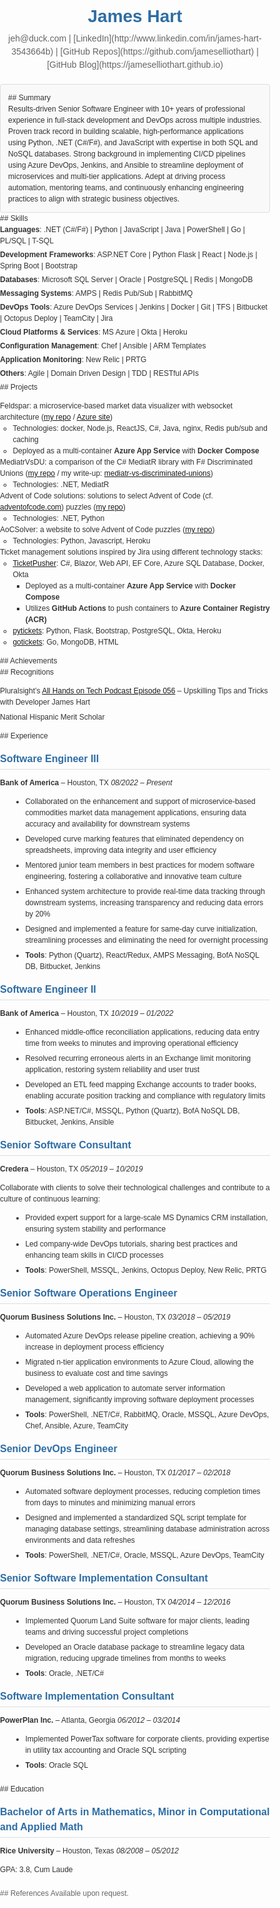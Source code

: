 <style>
/* General Styles */
body {
    font-family: Arial, sans-serif;
    color: #333;
    line-height: 1.5;
    margin: 0;
    padding: 0;
    font-size: 12px;
}

/* Header */
h1 {
    font-size: 28px;
    color: #2e6da4;
    text-align: center;
    margin-bottom: 0;
}

h2, h3 {
    margin-bottom: 8px;
    color: #2e6da4;
    border-bottom: 1px solid #ddd;
    padding-bottom: 4px;
}

h2 {
    font-size: 22px;
    margin-top: 22px;
}

h3 {
    font-size: 16px;
    margin-top: 16px;
}

/* Contact Information */
.contact-info {
    text-align: center;
    margin-top: 4px;
    margin-bottom: 20px;
    font-size: 14px;
    color: #666;
}

/* Summary Section */
.summary {
    background-color: #f9f9f9;
    padding: 12px;
    border: 1px solid #ddd;
    border-radius: 4px;
}

.summary p {
    margin: 0;
}

/* Skills Section */
.skills ul {
    list-style: none;
    padding: 0;
    margin: 0;
}

.skills li {
    margin-bottom: 4px;
}

/* Projects Section */

.projects > ul {
    list-style: none;
    padding: 0;
}

/* Achievements Section */
.achievements ul {
    list-style: none;
    padding: 0;
}

.achievements li {
    margin-bottom: 6px;
}

/* Recognitions Section */
.recognitions ul {
    list-style: none;
    padding: 0;
}

.recognitions li {
    margin-bottom: 6px;
}

/* Experience Section */
.experience {
    margin-bottom: 20px;
}

.experience ul {
    margin-left: 20px;
}

.experience li {
    margin-bottom: 6px;
}

/* Education Section */
.education {
    margin-bottom: 20px;
}

/* References Section */
.references {
    font-size: 12px;
    color: #666;
}

</style>

# James Hart

<div class="contact-info">
jeh@duck.com | [LinkedIn](http://www.linkedin.com/in/james-hart-3543664b) | [GitHub Repos](https://github.com/jameselliothart) | [GitHub Blog](https://jameselliothart.github.io)
</div>

<div class="summary">
## Summary

Results-driven Senior Software Engineer with 10+ years of professional experience in full-stack development and DevOps across multiple industries.
Proven track record in building scalable, high-performance applications using Python, .NET (C#/F#), and JavaScript with expertise in both SQL and NoSQL databases.
Strong background in implementing CI/CD pipelines using Azure DevOps, Jenkins, and Ansible to streamline deployment of microservices and multi-tier applications.
Adept at driving process automation, mentoring teams, and continuously enhancing engineering practices to align with strategic business objectives.
</div>

<div class="skills">
## Skills

- **Languages**: .NET (C#/F#) | Python | JavaScript | Java | PowerShell | Go | PL/SQL | T-SQL
- **Development Frameworks**: ASP.NET Core | Python Flask | React | Node.js | Spring Boot | Bootstrap
- **Databases**: Microsoft SQL Server | Oracle | PostgreSQL | Redis | MongoDB
- **Messaging Systems**: AMPS | Redis Pub/Sub | RabbitMQ
- **DevOps Tools**: Azure DevOps Services | Jenkins | Docker | Git | TFS | Bitbucket | Octopus Deploy | TeamCity | Jira
- **Cloud Platforms & Services**: MS Azure | Okta | Heroku
- **Configuration Management**: Chef | Ansible | ARM Templates
- **Application Monitoring**: New Relic | PRTG
- **Others**: Agile | Domain Driven Design | TDD | RESTful APIs
</div>

<div class="projects">
## Projects

- Feldspar: a microservice-based market data visualizer with websocket architecture ([my repo](https://github.com/jameselliothart/feldspar) / [Azure site](https://feldspar.azurewebsites.net/))
  - Technologies: docker, Node.js, ReactJS, C#, Java, nginx, Redis pub/sub and caching
  - Deployed as a multi-container **Azure App Service** with **Docker Compose**
- MediatrVsDU: a comparison of the C# MediatR library with F# Discriminated Unions ([my repo](https://github.com/jameselliothart/MediatrVsDU) / my write-up: [mediatr-vs-discriminated-unions](https://jameselliothart.github.io/mediatr-vs-discriminated-unions.html))
  - Technologies: .NET, MediatR
- Advent of Code solutions: solutions to select Advent of Code (cf. [adventofcode.com](https://adventofcode.com)) puzzles ([my repo](https://github.com/jameselliothart/AdventOfCode2020))
  - Technologies: .NET, Python
- AoCSolver: a website to solve Advent of Code puzzles ([my repo](https://github.com/jameselliothart/AoCSolver))
  - Technologies: Python, Javascript, Heroku
- Ticket management solutions inspired by Jira using different technology stacks:
  - [TicketPusher](https://github.com/jameselliothart/TicketPusher): C#, Blazor, Web API, EF Core, Azure SQL Database, Docker, Okta
    - Deployed as a multi-container **Azure App Service** with **Docker Compose**
    - Utilizes **GitHub Actions** to push containers to **Azure Container Registry (ACR)**
  - [pytickets](https://github.com/jameselliothart/pytickets): Python, Flask, Bootstrap, PostgreSQL, Okta, Heroku
  - [gotickets](https://github.com/jameselliothart/gotickets): Go, MongoDB, HTML
</div>

<div class="achievements">
## Achievements

</div>

<div class="recognitions">
## Recognitions

- Pluralsight’s [All Hands on Tech Podcast Episode 056](https://www.pluralsight.com/resource-center/podcasts/056-upskilling-james-hart) – Upskilling Tips and Tricks with Developer James Hart
- National Hispanic Merit Scholar
</div>

<div class="experience">
## Experience

### **Software Engineer III**
**Bank of America** – Houston, TX
*08/2022 – Present*

- Collaborated on the enhancement and support of microservice-based commodities market data management applications, ensuring data accuracy and availability for downstream systems
- Developed curve marking features that eliminated dependency on spreadsheets, improving data integrity and user efficiency
- Mentored junior team members in best practices for modern software engineering, fostering a collaborative and innovative team culture
- Enhanced system architecture to provide real-time data tracking through downstream systems, increasing transparency and reducing data errors by 20%
- Designed and implemented a feature for same-day curve initialization, streamlining processes and eliminating the need for overnight processing
- **Tools**: Python (Quartz), React/Redux, AMPS Messaging, BofA NoSQL DB, Bitbucket, Jenkins

### **Software Engineer II**
**Bank of America** – Houston, TX
*10/2019 – 01/2022*

- Enhanced middle-office reconciliation applications, reducing data entry time from weeks to minutes and improving operational efficiency
- Resolved recurring erroneous alerts in an Exchange limit monitoring application, restoring system reliability and user trust
- Developed an ETL feed mapping Exchange accounts to trader books, enabling accurate position tracking and compliance with regulatory limits
- **Tools**: ASP.NET/C#, MSSQL, Python (Quartz), BofA NoSQL DB, Bitbucket, Jenkins, Ansible

### **Senior Software Consultant**
**Credera** – Houston, TX
*05/2019 – 10/2019*

Collaborate with clients to solve their technological challenges and contribute to a culture of continuous learning:

- Provided expert support for a large-scale MS Dynamics CRM installation, ensuring system stability and performance
- Led company-wide DevOps tutorials, sharing best practices and enhancing team skills in CI/CD processes
- **Tools**: PowerShell, MSSQL, Jenkins, Octopus Deploy, New Relic, PRTG

### **Senior Software Operations Engineer**
**Quorum Business Solutions Inc.** – Houston, TX
*03/2018 – 05/2019*

- Automated Azure DevOps release pipeline creation, achieving a 90% increase in deployment process efficiency
- Migrated n-tier application environments to Azure Cloud, allowing the business to evaluate cost and time savings
- Developed a web application to automate server information management, significantly improving software deployment processes
- **Tools**: PowerShell, .NET/C#, RabbitMQ, Oracle, MSSQL, Azure DevOps, Chef, Ansible, Azure, TeamCity

### **Senior DevOps Engineer**
**Quorum Business Solutions Inc.** – Houston, TX
*01/2017 – 02/2018*

- Automated software deployment processes, reducing completion times from days to minutes and minimizing manual errors
- Designed and implemented a standardized SQL script template for managing database settings, streamlining database administration across environments and data refreshes
- **Tools**: PowerShell, .NET/C#, Oracle, MSSQL, Azure DevOps, TeamCity

### **Senior Software Implementation Consultant**
**Quorum Business Solutions Inc.** – Houston, TX
*04/2014 – 12/2016*

- Implemented Quorum Land Suite software for major clients, leading teams and driving successful project completions
- Developed an Oracle database package to streamline legacy data migration, reducing upgrade timelines from months to weeks
- **Tools**: Oracle, .NET/C#

### **Software Implementation Consultant**
**PowerPlan Inc.** – Atlanta, Georgia
*06/2012 – 03/2014*

- Implemented PowerTax software for corporate clients, providing expertise in utility tax accounting and Oracle SQL scripting
- **Tools**: Oracle SQL
</div>

<div class="education">
## Education

### **Bachelor of Arts in Mathematics, Minor in Computational and Applied Math**
**Rice University** – Houston, Texas
*08/2008 – 05/2012*

GPA: 3.8, Cum Laude
</div>

<div class="references">
## References
Available upon request.
</div>
